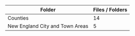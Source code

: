 | Folder                          |   Files / Folders |
|---------------------------------|-------------------|
| Counties                        |                14 |
| New England City and Town Areas |                 5 |